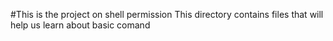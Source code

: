 #This is the project on shell permission
This directory contains files that will help us learn about basic comand
